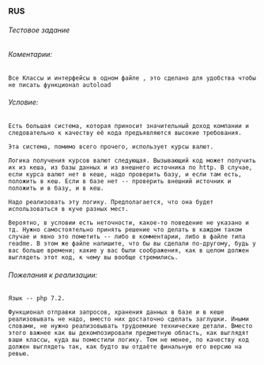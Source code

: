  
### **RUS**
 
###### Тестовое задание

###### Коментарии: 
    Все Классы и интерфейсы в одном файле , это сделано для удобства чтобы не писать функционал autoload

###### Условие: 

     
    
    Есть большая система, которая приносит значительный доход компании и следовательно к качеству её кода предъявляются высокие требования.
    
    Эта система, помимо всего прочего, использует курсы валют.
    
    Логика получения курсов валют следующая. Вызывающий код может получить их из кеша, из базы данных и из внешнего источника по http. В случае, если курса валют нет в кеше, надо проверить базу, и если там есть, положить в кеш. Если в базе нет -- проверить внешний источник и положить и в базу, и в кеш.
    
    Надо реализовать эту логику. Предполагается, что она будет использоваться в куче разных мест.
    
    Вероятно, в условии есть неточности, какое-то поведение не указано и тд. Нужно самостоятельно принять решение что делать в каждом таком случае и явно это пометить -- либо в комментарии, либо в файле типа readme. В этом же файле напишите, что бы вы сделали по-другому, будь у вас больше времени; какие у вас были соображения, как в целом должен выглядеть этот код, к чему вы вообще стремились.
 
    
###### Пожелания к реализации:
    
   
    Язык -- php 7.2.
       
    Функционал отправки запросов, хранения данных в базе и в кеше реализовывать не надо, вместо них достаточно сделать заглушки. Иными словами, не нужно реализовывать трудоемкие технические детали. Вместо этого важнее как вы декомпозировали предметную область, как выглядят ваши классы, куда вы поместили логику. Тем не менее, по качеству код должен выглядеть так, как будто вы отдаёте финальную его версию на ревью.
   
       
       